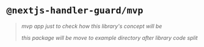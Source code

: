 # `@nextjs-handler-guard/mvp`

> _mvp app just to check how this library's concept will be_
>
> _this package will be move to example directory after library code split_
